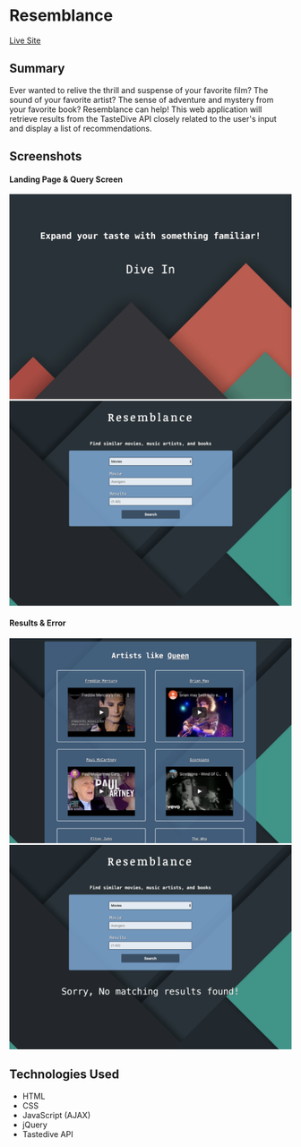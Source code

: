 # Resemblance

[Live Site]()

## Summary
Ever wanted to relive the thrill and suspense of your favorite film? The sound of your favorite artist? The sense of adventure and mystery from your favorite book? Resemblance can help! This web application will retrieve results from the TasteDive API closely related to the user's input and display a list of recommendations.

## Screenshots

#### Landing Page & Query Screen
![landing page](/docs/images/landing-page.png)
![form view](/docs/images/query-view.png)

#### Results & Error
![results view](/docs/images/results.png)
![error](/docs/images/error.png)


## Technologies Used
  * HTML
  * CSS
  * JavaScript (AJAX)
  * jQuery
  * Tastedive API
